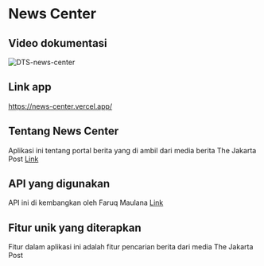 # News Center

## Video dokumentasi
![DTS-news-center](https://thumbs.gfycat.com/IncomparableGroundedCuscus-size_restricted.gif)

## Link app
https://news-center.vercel.app/

## Tentang News Center

Aplikasi ini tentang portal berita yang di ambil dari media berita The Jakarta Post [Link](https://www.thejakartapost.com/)

## API yang digunakan

API ini di kembangkan oleh Faruq Maulana [Link](https://github.com/faruqmaulana/JAKARTA-POST-API)

## Fitur unik yang diterapkan

Fitur dalam aplikasi ini adalah fitur pencarian berita dari media The Jakarta Post